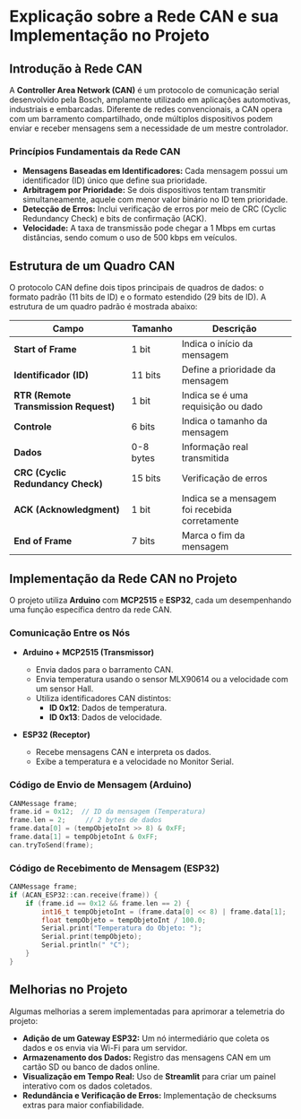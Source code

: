 # Explicação sobre a Rede CAN e sua Implementação no Projeto

## Introdução à Rede CAN

A **Controller Area Network (CAN)** é um protocolo de comunicação serial desenvolvido pela Bosch, amplamente utilizado em aplicações automotivas, industriais e embarcadas. Diferente de redes convencionais, a CAN opera com um barramento compartilhado, onde múltiplos dispositivos podem enviar e receber mensagens sem a necessidade de um mestre controlador.

### Princípios Fundamentais da Rede CAN

- **Mensagens Baseadas em Identificadores:** Cada mensagem possui um identificador (ID) único que define sua prioridade.
- **Arbitragem por Prioridade:** Se dois dispositivos tentam transmitir simultaneamente, aquele com menor valor binário no ID tem prioridade.
- **Detecção de Erros:** Inclui verificação de erros por meio de CRC (Cyclic Redundancy Check) e bits de confirmação (ACK).
- **Velocidade:** A taxa de transmissão pode chegar a 1 Mbps em curtas distâncias, sendo comum o uso de 500 kbps em veículos.

## Estrutura de um Quadro CAN

O protocolo CAN define dois tipos principais de quadros de dados: o formato padrão (11 bits de ID) e o formato estendido (29 bits de ID). A estrutura de um quadro padrão é mostrada abaixo:

| **Campo**                                | **Tamanho**  | **Descrição**                                      |
|------------------------------------------|-------------|---------------------------------------------------|
| **Start of Frame**                       | 1 bit       | Indica o início da mensagem                      |
| **Identificador (ID)**                    | 11 bits     | Define a prioridade da mensagem                  |
| **RTR (Remote Transmission Request)**     | 1 bit       | Indica se é uma requisição ou dado               |
| **Controle**                              | 6 bits      | Indica o tamanho da mensagem                     |
| **Dados**                                 | 0-8 bytes   | Informação real transmitida                      |
| **CRC (Cyclic Redundancy Check)**         | 15 bits     | Verificação de erros                             |
| **ACK (Acknowledgment)**                  | 1 bit       | Indica se a mensagem foi recebida corretamente   |
| **End of Frame**                          | 7 bits      | Marca o fim da mensagem                          |

## Implementação da Rede CAN no Projeto

O projeto utiliza **Arduino** com **MCP2515** e **ESP32**, cada um desempenhando uma função específica dentro da rede CAN.

### Comunicação Entre os Nós

- **Arduino + MCP2515 (Transmissor)**
  - Envia dados para o barramento CAN.
  - Envia temperatura usando o sensor MLX90614 ou a velocidade com um sensor Hall.
  - Utiliza identificadores CAN distintos:
    - **ID 0x12**: Dados de temperatura.
    - **ID 0x13**: Dados de velocidade.

- **ESP32 (Receptor)**
  - Recebe mensagens CAN e interpreta os dados.
  - Exibe a temperatura e a velocidade no Monitor Serial.

### Código de Envio de Mensagem (Arduino)

```cpp
CANMessage frame;
frame.id = 0x12;  // ID da mensagem (Temperatura)
frame.len = 2;     // 2 bytes de dados
frame.data[0] = (tempObjetoInt >> 8) & 0xFF;
frame.data[1] = tempObjetoInt & 0xFF;
can.tryToSend(frame);
```

### Código de Recebimento de Mensagem (ESP32)

```cpp
CANMessage frame;
if (ACAN_ESP32::can.receive(frame)) {
    if (frame.id == 0x12 && frame.len == 2) {
        int16_t tempObjetoInt = (frame.data[0] << 8) | frame.data[1];
        float tempObjeto = tempObjetoInt / 100.0;
        Serial.print("Temperatura do Objeto: ");
        Serial.print(tempObjeto);
        Serial.println(" °C");
    }
}
```

## Melhorias no Projeto

Algumas melhorias a serem implementadas para aprimorar a telemetria do projeto:

- **Adição de um Gateway ESP32:** Um nó intermediário que coleta os dados e os envia via Wi-Fi para um servidor.
- **Armazenamento dos Dados:** Registro das mensagens CAN em um cartão SD ou banco de dados online.
- **Visualização em Tempo Real:** Uso de **Streamlit** para criar um painel interativo com os dados coletados.
- **Redundância e Verificação de Erros:** Implementação de checksums extras para maior confiabilidade.


